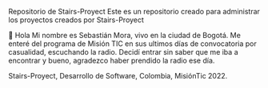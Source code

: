 Repositorio de Stairs-Proyect
Este es un repositorio creado para administrar los proyectos creados por Stairs-Proyect

👋 Hola Mi nombre es Sebastián Mora, vivo en la ciudad de Bogotá. Me enteré del programa de Misión TIC en sus ultimos días de convocatoria por casualidad, escuchando la radio. Decidí entrar sin saber que me iba a encontrar y bueno, agradezco haber prendido la radio ese día.

Stairs-Proyect, Desarrollo de Software, Colombia, MisiónTic 2022.
